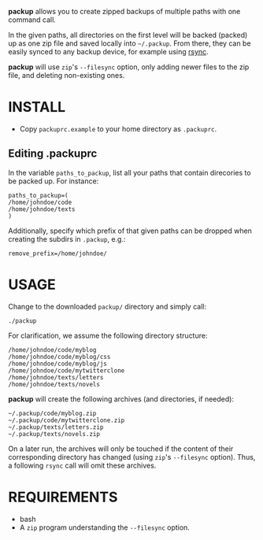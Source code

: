 **packup** allows you to create zipped backups of multiple paths with one command call. 

In the given paths, all directories on the first level will be backed (packed) up as one zip file and saved locally into `~/.packup`. From there, they can be easily synced to any backup device, for example using [rsync](http://en.wikipedia.org/wiki/Rsync).

**packup** will use `zip`'s `--filesync` option, only adding newer files to the zip file, and deleting non-existing ones.

# INSTALL

- Copy `packuprc.example` to your home directory as `.packuprc`.

## Editing .packuprc

In the variable `paths_to_packup`, list all your paths that contain direcories to be packed up. For instance:

```
paths_to_packup=(
/home/johndoe/code
/home/johndoe/texts
)
```

Additionally, specify which prefix of that given paths can be dropped when creating the subdirs in `.packup`, e.g.:
```
remove_prefix=/home/johndoe/
```

# USAGE

Change to the downloaded `packup/` directory and simply call:
```
./packup
```

For clarification, we assume the following directory structure:
```
/home/johndoe/code/myblog
/home/johndoe/code/myblog/css
/home/johndoe/code/myblog/js
/home/johndoe/code/mytwitterclone
/home/johndoe/texts/letters
/home/johndoe/texts/novels
```

**packup** will create the following archives (and directories, if needed):
```
~/.packup/code/myblog.zip
~/.packup/code/mytwitterclone.zip
~/.packup/texts/letters.zip
~/.packup/texts/novels.zip
```

On a later run, the archives will only be touched if the content of their corresponding directory has changed (using `zip`'s `--filesync` option). Thus, a following `rsync` call will omit these archives.
    
# REQUIREMENTS

- bash
- A `zip` program understanding the `--filesync` option. 
